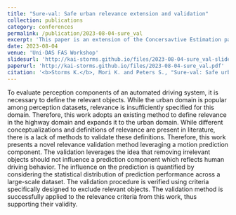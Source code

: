 ```yaml
---
title: "Sure-val: Safe urban relevance extension and validation"
collection: publications
category: conferences
permalink: /publication/2023-08-04-sure_val
excerpt: 'This paper is an extension of the Concersavtive Estimation paper and presents a validation method.'
date: 2023-08-04
venue: 'Uni-DAS FAS Workshop'
slidesurl: 'http://kai-storms.github.io/files/2023-08-04-sure_val-slides.pdf'
paperurl: 'http://kai-storms.github.io/files/2023-08-04-sure_val.pdf'
citation: '<b>Storms K.</b>, Mori K. and Peters S., "Sure-val: Safe urban relevance extension and validation," 2023 Uni-DAS FAS Workshop, Berkheim, DE, 2023'
---
```


To evaluate perception components of an automated driving system, it is necessary to define the relevant objects. While the urban domain is popular among perception datasets, relevance is insufficiently specified for this domain. Therefore, this work adopts an existing method to define relevance in the highway domain and expands it to the urban domain. While different conceptualizations and definitions of relevance are present in literature, there is a lack of methods to validate these definitions. Therefore, this work presents a novel relevance validation method leveraging a motion prediction component. The validation leverages the idea that removing irrelevant objects should not influence a prediction component which reflects human driving behavior. The influence on the prediction is quantified by considering the statistical distribution of prediction performance across a large-scale dataset. The validation procedure is verified using criteria specifically designed to exclude relevant objects. The validation method is successfully applied to the relevance criteria from this work, thus supporting their validity.